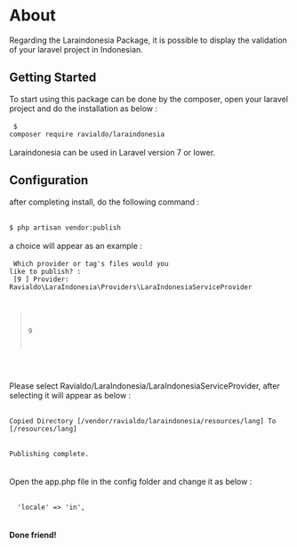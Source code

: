 # About
Regarding the Laraindonesia Package, it is possible to display the validation of your laravel project in Indonesian.
<br>
## Getting Started
To start using this package can be done by the composer, open your laravel project and do the installation as below :
<br> <br>
<code>
$ composer require ravialdo/laraindonesia
</code>
<br><br>
Laraindonesia can be used in Laravel version 7 or lower.
## Configuration
after completing install, do the following command :
<br> <br>
<code>
$ php artisan vendor:publish
</code>
<br> <br>
a choice will appear as an example :
<br> <br>
<code>
Which provider or tag's files would you like to publish? :
</code>
<br>
<code>
[9 ] Provider: Ravialdo\LaraIndonesia\Providers\LaraIndonesiaServiceProvider
</code>
<br>
<code>
 > 9
 </code>
<br> <br>
Please select Ravialdo/LaraIndonesia/LaraIndonesiaServiceProvider, after selecting it will appear as below :
<br> <br>
<code>
Copied Directory [/vendor/ravialdo/laraindonesia/resources/lang] To [/resources/lang]
</code>
<br>
<code>
Publishing complete.
</code>
<br> <br>
Open the app.php file in the config folder and change it as below :
<br> <br>
<code>
  'locale' => 'in',
</code>
<br> <br>
<b>Done friend!</b>
